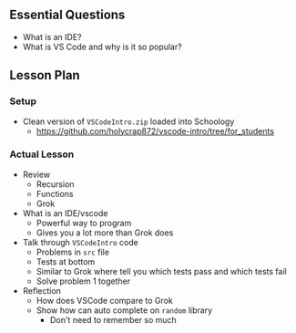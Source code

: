 ## Essential Questions

- What is an IDE?
- What is VS Code and why is it so popular?

## Lesson Plan

### Setup

- Clean version of `VSCodeIntro.zip` loaded into Schoology
    - https://github.com/holycrap872/vscode-intro/tree/for_students

### Actual Lesson

- Review
    - Recursion
    - Functions
    - Grok
- What is an IDE/vscode
    - Powerful way to program
    - Gives you a lot more than Grok does
- Talk through `VSCodeIntro` code
    - Problems in `src` file
    - Tests at bottom
    - Similar to Grok where tell you which tests pass and which tests fail
    - Solve problem 1 together
- Reflection
    - How does VSCode compare to Grok
    - Show how can auto complete on `random` library
        - Don't need to remember so much
